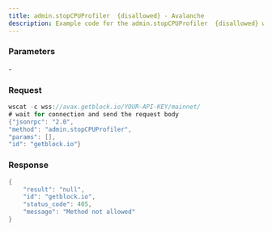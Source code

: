 ```yaml
---
title: admin.stopCPUProfiler  {disallowed} - Avalanche
description: Example code for the admin.stopCPUProfiler  {disallowed} ws method. Сomplete guide on how to use admin.stopCPUProfiler  {disallowed} ws in GetBlock.io Web3 documentation.
---
```


### Parameters


\-

### Request

``` java
wscat -c wss://avax.getblock.io/YOUR-API-KEY/mainnet/ 
# wait for connection and send the request body 
{"jsonrpc": "2.0",
"method": "admin.stopCPUProfiler",
"params": [],
"id": "getblock.io"}
```

###  Response

``` java
{
    "result": "null",
    "id": "getblock.io",
    "status_code": 405,
    "message": "Method not allowed"
}
```

